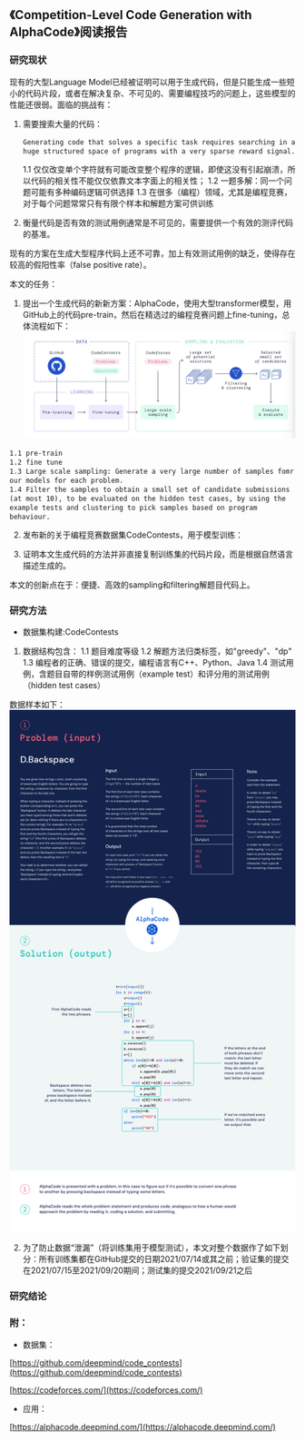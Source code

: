 ## 《Competition-Level Code Generation with AlphaCode》阅读报告

### 研究现状

现有的大型Language Model已经被证明可以用于生成代码，但是只能生成一些短小的代码片段，或者在解决复杂、不可见的、需要编程技巧的问题上，这些模型的性能还很弱。面临的挑战有：

1. 需要搜索大量的代码：
    ```
    Generating code that solves a specific task requires searching in a huge structured space of programs with a very sparse reward signal.
    ```
    1.1 仅仅改变单个字符就有可能改变整个程序的逻辑，即使这没有引起崩溃，所以代码的相关性不能仅仅依靠文本字面上的相关性；
    1.2 一题多解：同一个问题可能有多种编码逻辑可供选择
    1.3 在很多（编程）领域，尤其是编程竞赛，对于每个问题常常只有有限个样本和解题方案可供训练

2. 衡量代码是否有效的测试用例通常是不可见的，需要提供一个有效的测评代码的基准。

现有的方案在生成大型程序代码上还不可靠，加上有效测试用例的缺乏，使得存在较高的假阳性率（false positive rate）。

本文的任务：

1. 提出一个生成代码的新新方案：AlphaCode，使用大型transformer模型，用GitHub上的代码pre-train，然后在精选过的编程竞赛问题上fine-tuning，总体流程如下：
![../images/9/1644312267351.jpg](../images/9/1644312267351.jpg)

```
1.1 pre-train
1.2 fine tune
1.3 Large scale sampling: Generate a very large number of samples fomr our models for each problem.
1.4 Filter the samples to obtain a small set of candidate submissions (at most 10), to be evaluated on the hidden test cases, by using the example tests and clustering to pick samples based on program behaviour. 
```

2. 发布新的关于编程竞赛数据集CodeContests，用于模型训练：


3. 证明本文生成代码的方法并非直接复制训练集的代码片段，而是根据自然语言描述生成的。

本文的创新点在于：便捷、高效的sampling和filtering解题目代码上。

### 研究方法

* 数据集构建:CodeContests
1. 数据结构包含：
1.1 题目难度等级
1.2 解题方法归类标签，如"greedy"、"dp"
1.3 编程者的正确、错误的提交，编程语言有C++、Python、Java
1.4 测试用例，含题目自带的样例测试用例（example test）和评分用的测试用例（hidden test cases）

数据样本如下：
![../images/9/ak6y8-oxno8.jpeg](../images/9/ak6y8-oxno8.jpeg)

2. 为了防止数据“泄漏”（将训练集用于模型测试），本文对整个数据作了如下划分：所有训练集都在GitHub提交的日期2021/07/14或其之前；验证集的提交在2021/07/15至2021/09/20期间；测试集的提交2021/09/21之后

### 研究结论


### 附：

* 数据集：

[https://github.com/deepmind/code_contests](https://github.com/deepmind/code_contests)

[https://codeforces.com/](https://codeforces.com/)

* 应用：

[https://alphacode.deepmind.com/](https://alphacode.deepmind.com/)